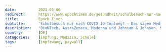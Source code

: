 ```yaml
---
date:          2021-05-06
redirect:      https://www.epochtimes.de/gesundheit/schulbesuch-nur-nach-covid-19-impfung-das-sagen-mediziner-a3507109.html
title:         Epoch Times
subtitle:      'Schulbesuch nur nach COVID-19-Impfung? – Das sagen Mediziner'
description:   'BioNTech, AstraZeneca, Moderna und Johnson & Johnson. Seit Ende Dezember setzt die deutsche Regierung auf COVID-19-Impfungen. Nachdem diese zunächst Risikopatienten und Hochbetagten verabreicht wurden, geraten nach und nach auch die Jüngsten ins Visier der Behörden. Es wird sogar diskutiert, ob Impfungen über einen Schulbesuch entscheiden sollen. Mediziner haben dazu unterschiedliche Meinungen.'
country:       [DE]
categories:    [Impfung, Medizin, Schule]
tags:          [impfzwang, paywall]
---
```

